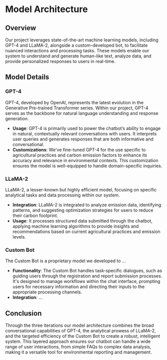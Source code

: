 # Model Architecture

## Overview

Our project leverages state-of-the-art machine learning models, including GPT-4 and LLaMA-2, alongside a custom-developed bot, to facilitate nuanced interactions and processing tasks. These models enable our system to understand and generate human-like text, analyze data, and provide personalized responses to users in real-time.

## Model Details

### GPT-4

GPT-4, developed by OpenAI, represents the latest evolution in the Generative Pre-trained Transformer series. Within our project, GPT-4 serves as the backbone for natural language understanding and response generation. 

- **Usage**: GPT-4 is primarily used to power the chatbot’s ability to engage in natural, contextually relevant conversations with users. It interprets user queries and generates responses that are both informative and conversational.
- **Customizations**: We've fine-tuned GPT-4 for the use specific to agricultural practices and carbon emission factors to enhance its accuracy and relevance in environmental contexts. This customization ensures the model is well-equipped to handle domain-specific inquiries.

### LLaMA-2

LLaMA-2, a lesser-known but highly efficient model, focusing on specific analytical tasks and data processing within our system.

- **Integration**: LLaMA-2 is integrated to analyze emission data, identifying patterns, and suggesting optimization strategies for users to reduce their carbon footprint.
- **Usage**: It processes structured data submitted through the chatbot, applying machine learning algorithms to provide insights and recommendations based on current agricultural practices and emission levels.

### Custom Bot

The Custom Bot is a proprietary model we developed to ...

- **Functionality**: The Custom Bot handles task-specific dialogues, such as guiding users through the registration and report submission processes. It's designed to manage workflows within the chat interface, prompting users for necessary information and directing their inputs to the appropriate processing channels.
- **Integration**: ...

## Conclusion

Through the three iterations our model architecture combines the broad conversational capabilities of GPT-4, the analytical prowess of LLaMA-2, and the targeted efficiency of the Custom Bot to create a robust, intelligent system. This layered approach ensures our chatbot can handle a wide range of user interactions, from simple FAQs to complex data analysis, making it a versatile tool for environmental reporting and management.
